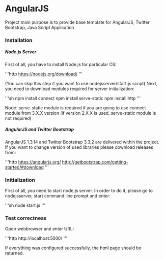 # AngularJS

Project main purpose is to provide base template for AngularJS, Twitter Bootstrap, Java Script Application

### Installation

##### Node.js Server

First of all, you have to install Node.js for particular OS:

'''http
https://nodejs.org/download/
'''

(You can skip this step if you want to use nodejsserver/start.js script)
Next, you need to download modules required for server initialization:

'''sh
npm install connect
npm install serve-static
npm install http
'''

Node:
serve-static module is required if you are going to use connect module from 3.X.X version (if version 2.X.X is used, serve-static module is not required)

##### AngularJS and Twitter Bootstrap

AngularJS 1.3.14 and Twitter Bootstrap 3.3.2 are delivered within the project. If you want to change version of used libraries please download releases from:

'''http
https://angularjs.org/
http://getbootstrap.com/getting-started/#download
'''

### Initialization

First of all, you need to start node.js server. In order to do it, please go to nodejsserver, start command line prompt and enter:

'''sh
node start.js
'''

### Test correctness

Open webbrowser and enter URL:

'''http
http://localhost:5000/
'''

If everything was configured successfully, the html page should be returned.
